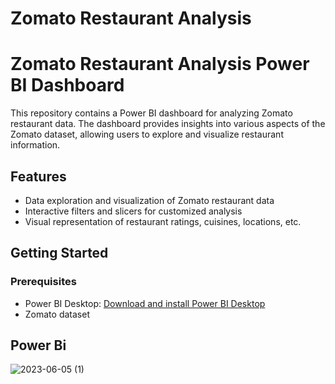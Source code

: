 # Zomato Restaurant Analysis

# Zomato Restaurant Analysis Power BI Dashboard

This repository contains a Power BI dashboard for analyzing Zomato restaurant data. The dashboard provides insights into various aspects of the Zomato dataset, allowing users to explore and visualize restaurant information.

## Features

- Data exploration and visualization of Zomato restaurant data
- Interactive filters and slicers for customized analysis
- Visual representation of restaurant ratings, cuisines, locations, etc.

## Getting Started

### Prerequisites

- Power BI Desktop: [Download and install Power BI Desktop](https://powerbi.microsoft.com/en-us/desktop/)
- Zomato dataset

## Power Bi 
![2023-06-05 (1)](https://github.com/KARTHIK2303/Zomato_Restaurant_Analysis/assets/119152404/8917d334-b543-456a-95ad-d62c79289b2b)


